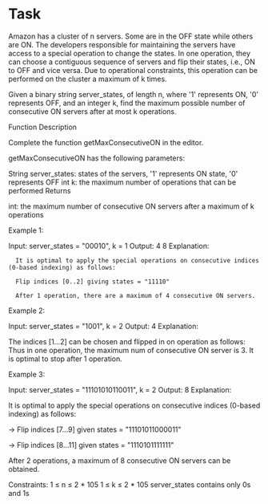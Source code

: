 # Task

Amazon has a cluster of n servers. Some are in the OFF state while others are ON. The developers responsible for maintaining the servers have access to a special operation to change the states. In one operation, they can choose a contiguous sequence of servers and flip their states, i.e., ON to OFF and vice versa. Due to operational constraints, this operation can be performed on the cluster a maximum of k times.

Given a binary string server_states, of length n, where '1' represents ON, '0' represents OFF, and an integer k, find the maximum possible number of consecutive ON servers after at most k operations.

Function Description

Complete the function getMaxConsecutiveON in the editor.

getMaxConsecutiveON has the following parameters:

String server_states: states of the servers, '1' represents ON state, '0' represents OFF
int k: the maximum number of operations that can be performed
Returns

int: the maximum number of consecutive ON servers after a maximum of k operations

Example 1:

Input:  server_states = "00010", k = 1
Output: 4 8
Explanation:

      It is optimal to apply the special operations on consecutive indices (0-based indexing) as follows:

      Flip indices [0..2] giving states = "11110"

      After 1 operation, there are a maximum of 4 consecutive ON servers.
      
Example 2:

Input:  server_states = "1001", k = 2
Output: 4 
Explanation:

The indices [1...2] can be chosen and flipped in on operation as follows:
Thus in one operation, the maximum num of consecutive ON server is 3. It is optimal to stop after 1 operation.
      
Example 3:

Input:  server_states = "11101010110011", k = 2
Output: 8 
Explanation:

It is optimal to apply the special operations on consecutive indices (0-based indexing) as follows:

-> Flip indices [7...9] given states = "11101011000011"

-> Flip indices [8...11] given states = "1110101111111"

After 2 operations, a maximum of 8 consecutive ON servers can be obtained.
      
Constraints:
1 ≤ n ≤ 2 * 105
1 ≤ k ≤ 2 * 105
server_states contains only 0s and 1s